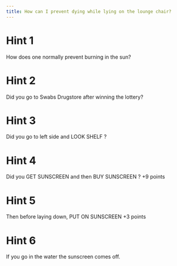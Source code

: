 ```yaml
---
title: How can I prevent dying while lying on the lounge chair?
---
```

# Hint 1
How does one normally prevent burning in the sun?

# Hint 2
Did you go to Swabs Drugstore after winning the lottery?

# Hint 3
Did you go to left side and LOOK SHELF ?

# Hint 4
Did you GET SUNSCREEN and then BUY SUNSCREEN ?     +9 points

# Hint 5
Then before laying down, PUT ON SUNSCREEN          +3 points

# Hint 6
If you go in the water the sunscreen comes off.

